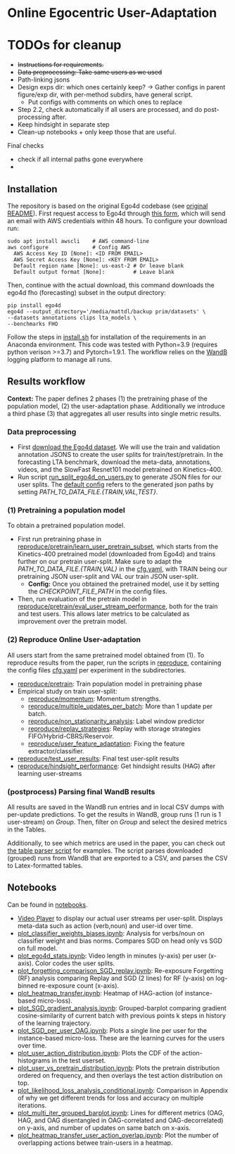# Online Egocentric User-Adaptation

# TODOs for cleanup

- <del> Instructions for requirements.
- <del> Data preprocessing: Take same users as we used
- Path-linking jsons
- Design exps dir: which ones certainly keep? -> Gather configs in parent figure/exp dir, with per-method subdirs, have general script.
  - Put configs with comments on which ones to replace
- Step 2.2, check automatically if all users are processed, and do post-processing after.
- Keep hindsight in separate step
- Clean-up notebooks + only keep those that are useful.

Final checks
- check if all internal paths gone everywhere
- 

## Installation
The repository is based on the original Ego4d codebase (see [original README](src/ego4d/README.md)).
First request access to Ego4d through [this form](), which will send an email with AWS credentials within 48 hours.
To configure your download run:

    sudo apt install awscli    # AWS command-line
    aws configure              # Config AWS
      AWS Access Key ID [None]: <ID FROM EMAIL>
      AWS Secret Access Key [None]: <KEY FROM EMAIL>
      Default region name [None]: us-east-2 # Or leave blank
      Default output format [None]:         # Leave blank

Then, continue with the actual download, this command downloads the ego4d fho (forecasting) subset in the output directory:
    
    pip install ego4d
    ego4d --output_directory='/media/mattdl/backup prim/datasets' \
    --datasets annotations clips lta_models \
    --benchmarks FHO

Follow the steps in [install.sh](install.sh) for installation of the requirements in an Anaconda environment.
This code was tested with Python=3.9 (requires python verison >=3.7) and Pytorch=1.9.1.
The workflow relies on the [WandB](https://wandb.ai/site) logging platform to manage all runs.

## Results workflow

**Context:** The paper defines 2 phases (1) the pretraining phase of the population model, (2) the user-adaptation
phase.
Additionally we introduce a third phase (3) that aggregates all user results into single metric results.

### Data preprocessing

- First [download the Ego4d dataset](https://ego4d-data.org/#download). We will use the train and validation annotation JSONS to create the user splits for
  train/test/pretrain. In the forecasting LTA benchmark, download the meta-data, annotations, videos, and the SlowFast Resnet101 model pretrained on Kinetics-400.
- Run script [run_split_ego4d_on_users.py](src/continual_ego4d/processing/run_split_ego4d_on_users.py) to generate JSON files
  for our user splits. The [default config](src/ego4d/config/defaults.py) refers to the generated json paths by setting *PATH_TO_DATA_FILE.{TRAIN,VAL,TEST}*.

### (1) Pretraining a population model
To obtain a pretrained population model. 

- First run pretraining phase in [reproduce/pretrain/learn_user_pretrain_subset](reproduce/pretrain/learn_user_pretrain_subset), 
which starts from the Kinetics-400 pretrained model (downloaded from Ego4d) and trains further on our pretrain user-split.
Make sure to adapt the *PATH_TO_DATA_FILE.{TRAIN,VAL}* in the [cfg.yaml](reproduce/pretrain/learn_user_pretrain_subset/cfg.yaml), 
with TRAIN being our pretraining JSON user-split and VAL our train JSON user-split.
  - **Config:** Once you obtained the pretrained model, use it by setting the *CHECKPOINT_FILE_PATH* in the config files.
- Then, run evaluation of the pretrain model in [reproduce/pretrain/eval_user_stream_performance](reproduce/pretrain/eval_user_stream_performance), 
both for the train and test users. This allows later metrics to be calculated as improvement over the pretrain model. 

### (2) Reproduce Online User-adaptation

All users start from the same pretrained model obtained from (1).
To reproduce results from the paper, run the scripts in [reproduce](reproduce), containing the config files 
[cfg.yaml]() per experiment in the subdirectories.

- [reproduce/pretrain](reproduce/pretrain): Train population model in pretraining phase
- Empirical study on train user-split: 
  - [reproduce/momentum](reproduce/momentum): Momentum strengths.
  - [reproduce/multiple_updates_per_batch](reproduce/multiple_updates_per_batch): More than 1 update per batch.
  - [reproduce/non_stationarity_analysis](reproduce/non_stationarity_analysis): Label window predictor
  - [reproduce/replay_strategies](reproduce/replay_strategies): Replay with storage strategies FIFO/Hybrid-CBRS/Reservoir.
  - [reproduce/user_feature_adaptation](reproduce/user_feature_adaptation): Fixing the feature extractor/classifier.
- [reproduce/test_user_results](reproduce/test_user_results): Final test user-split results
- [reproduce/hindsight_performance](reproduce/hindsight_performance): Get hindsight results (HAG) after learning user-streams


### (postprocess) Parsing final WandB results
All results are saved in the WandB run entries and in local CSV dumps with per-update predictions. 
To get the results in WandB, group runs (1 run is 1 user-stream) on *Group*.
Then, filter on *Group* and select the desired metrics in the Tables.

Additionally, to see which metrics are used in the paper, you can check out [the table parser script](src/continual_ego4d/processing/csv_to_latex_table_parser.py) for examples.
The script parses downloaded (grouped) runs from WandB that are exported to a CSV, and parses the CSV to Latex-formatted tables.


## Notebooks

Can be found in [notebooks](notebooks).

- [Video Player](notebooks/ego4d_OnlineActionRecog_video_player.ipynb) to display our actual user streams per
  user-split. Displays meta-data such as action (verb,noun) and user-id over time.
- [plot_classifier_weights_biases.ipynb](notebooks/): Analysis for verbs/noun on classifier weight and bias norms.
  Compares SGD on head only vs SGD on full model.
- [plot_ego4d_stats.ipynb](notebooks/): Video length in minutes (y-axis) per user (x-axis). Color codes the user splits.
- [plot_forgetting_comparison_SGD_replay.ipynb](notebooks/): Re-exposure Forgetting (RF) analysis comparing Replay and
  SGD (2 lines) for RF (y-axis) on log-binned re-exposure count (x-axis).
- [plot_heatmap_transfer.ipynb](notebooks/): Heatmap of HAG-action (of instance-based micro-loss).
- [plot_SGD_gradient_analysis.ipynb](notebooks/): Grouped-barplot comparing gradient cosine-similarity of current batch
  with previous points k steps in history of the learning trajectory.
- [plot_SGD_per_user_OAG.ipynb](notebooks/): Plots a single line per user for the instance-based micro-loss. These are
  the learning curves for the users over time.
- [plot_user_action_distribution.ipynb](notebooks/): Plots the CDF of the action-histograms in the test userset.
- [plot_user_vs_pretrain_distribution.ipynb](notebooks/): Plots the pretrain distribution ordered on frequency, and then
  overlays the test action distribution on top.
- [plot_likelihood_loss_analysis_conditional.ipynb](notebooks/): Comparison in Appendix of why we get different trends
  for loss and accuracy on multiple iterations.
- [plot_multi_iter_grouped_barplot.ipynb](notebooks/plot_multi_iter_grouped_barplot.ipynb): Lines for different
  metrics (OAG, HAG, and OAG disentangled in OAG-correlated and OAG-decorrelated) on y-axis, and number of updates on
  same batch on x-axis.
- [plot_heatmap_transfer_user_action_overlap.ipynb](notebooks/plot_heatmap_transfer_user_action_overlap.ipynb): Plot the
  number of overlapping actions betwee train-users in a heatmap.